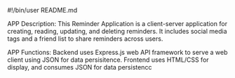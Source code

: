 #!/bin/user
README.md

APP Description:
This Reminder Application is a client-server application for creating, reading, updating, and deleting reminders.
It includes social media tags and a friend list to share reminders across users.

APP Functions:
Backend uses Express.js web API framework to serve a web client using JSON for data persisitence.
Frontend uses HTML/CSS for display, and consumes JSON for data persistencc
